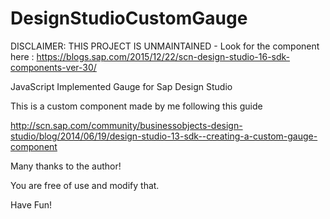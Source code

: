 DesignStudioCustomGauge
=======================

DISCLAIMER: THIS PROJECT IS UNMAINTAINED - Look for the component here : https://blogs.sap.com/2015/12/22/scn-design-studio-16-sdk-components-ver-30/


JavaScript Implemented Gauge for Sap Design Studio


This is a custom component made by me following this guide

http://scn.sap.com/community/businessobjects-design-studio/blog/2014/06/19/design-studio-13-sdk--creating-a-custom-gauge-component

Many thanks to the author!

You are free of use and modify that.

Have Fun!
